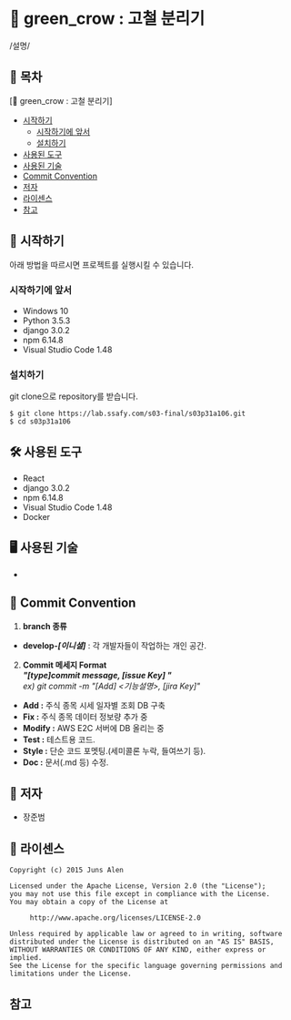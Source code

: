 # :page_with_curl: green_crow : 고철 분리기

/설명/


## 📌 목차
[:page_with_curl: green_crow : 고철 분리기]

* [시작하기](#-시작하기)
  * [시작하기에 앞서](#시작하기에-앞서)
  * [설치하기](#설치하기)
* [사용된 도구](#-사용된-도구)
* [사용된 기술](#-사용된-기술)
* [Commit Convention](#-commit-convention)
* [저자](#-저자)
* [라이센스](#-라이센스)
* [참고](#참고)


## :runner: 시작하기

아래 방법을 따르시면 프로젝트를 실행시킬 수 있습니다.


### 시작하기에 앞서

* Windows 10
* Python 3.5.3
* django 3.0.2
* npm 6.14.8
* Visual Studio Code 1.48


### 설치하기

git clone으로 repository를 받습니다. 

   ```shell
   $ git clone https://lab.ssafy.com/s03-final/s03p31a106.git
   $ cd s03p31a106
   ```

## :hammer_and_wrench: ​사용된 도구
* React
* django 3.0.2
* npm 6.14.8
* Visual Studio Code 1.48
* Docker


## :desktop_computer: 사용된 기술
* 


## :straight_ruler: Commit Convention

1. __branch 종류__

  - __develop-_[이니셜]___ : 각 개발자들이 작업하는 개인 공간.

2. __Commit 메세지 Format__  
   ___"[type]commit message, [issue Key] "___  
     _ex) git commit -m "[Add] <기능설명>, [jira Key]"_

  - __Add :__ 주식 종목 시세 일자별 조회 DB 구축
  - __Fix :__ 주식 종목 데이터 정보량 추가 중
  - __Modify :__ AWS E2C 서버에 DB 올리는 중
  - __Test :__ 테스트용 코드.
  - __Style :__ 단순 코드 포멧팅.(세미콜론 누락, 들여쓰기 등).
  - __Doc :__ 문서(.md 등) 수정.


## 👤 저자

* 장준범 


## :page_with_curl: 라이센스

```
Copyright (c) 2015 Juns Alen

Licensed under the Apache License, Version 2.0 (the "License");
you may not use this file except in compliance with the License.
You may obtain a copy of the License at

     http://www.apache.org/licenses/LICENSE-2.0

Unless required by applicable law or agreed to in writing, software
distributed under the License is distributed on an "AS IS" BASIS,
WITHOUT WARRANTIES OR CONDITIONS OF ANY KIND, either express or implied.
See the License for the specific language governing permissions and
limitations under the License.
```


## 참고
